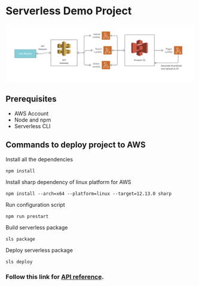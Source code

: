 # Serverless Demo Project

<img src="docs/flow-chart.png" width="800" alt="flow diagram"></img>

## Prerequisites

- AWS Account
- Node and npm
- Serverless CLI

## Commands to deploy project to AWS

Install all the dependencies
```
npm install
```

Install sharp dependency of linux platform for AWS
```
npm install --arch=x64 --platform=linux --target=12.13.0 sharp
```

Run configuration script
```
npm run prestart
```

Build serverless package
```
sls package
```

Deploy serverless package
```
sls deploy
```

### Follow this link for [API reference](https://github.com/sukhbir-singh/serverless/blob/main/docs/api-doc.md).
